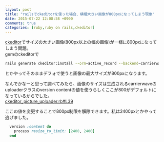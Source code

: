 ```yaml
---
layout: post
title: "railsでckeditorを使った場合、横幅大きい画像が800pxになってしまう現象"
date: 2015-07-22 12:08:58 +0900
comments: true
categories: [ruby,ruby on rails,ckeditor]
---
```


[ckeditor](https://github.com/galetahub/ckeditor)でサイズの大きい画像(800px以上の幅の画像)が一様に800pxになってしまう問題。  
gemのckeditorで  
  
```sh
rails generate ckeditor:install --orm=active_record --backend=carrierwavea  
```
  
とかやってそのままデフォで使うと画像の最大サイズが800pxになります。  
  
<!-- more -->  
  
なんでかなーと思って調べてみたら、画像のサイズは生成されるcarrierwaveのuploaderクラスのversion contentの値を使うらしくここが800がデフォルトになっているからでした。  
[ckeditor_picture_uploader.rb#L39](https://github.com/galetahub/ckeditor/blob/master/lib/generators/ckeditor/templates/base/carrierwave/uploaders/ckeditor_picture_uploader.rb#L39)  
  
ここの値を変更することで800px制限を解除できます。私は2400pxとかやって逃げました。  
  
```ruby app/uploaders/ckeditor_picture_uploader.rb
  version :content do
    process resize_to_limit: [2400, 2400]
  end
```
